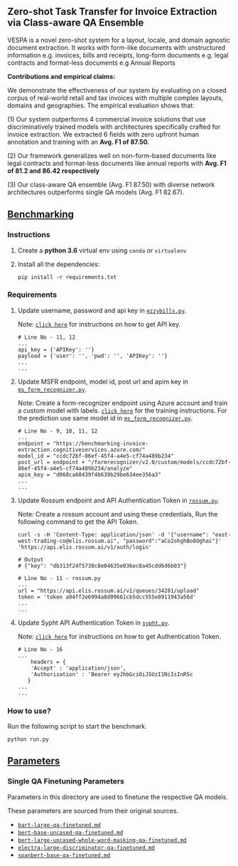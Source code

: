 ## **Zero-shot Task Transfer for Invoice Extraction via Class-aware QA Ensemble**

VESPA is a novel zero-shot system for a layout, locale, and domain agnostic document extraction. It works with form-like documents with unstructured information e.g. invoices, bills and receipts, long-form documents e.g. legal contracts and format-less documents e.g Annual Reports

**Contributions and empirical claims:**

We demonstrate the effectiveness of our system by evaluating on a closed corpus of real-world retail and tax invoices with multiple complex layouts, domains and geographies. The empirical evaluation shows that:

(1) Our system outperforms 4 commercial invoice solutions that use discriminatively trained models with architectures specifically crafted for invoice extraction. We extracted 6 fields with zero upfront human annotation and training with an **Avg. F1 of 87.50.**

(2) Our framework generalizes well on non-form-based documents like legal contracts and format-less documents like annual reports with **Avg. F1 of 81.2 and 86.42 respectively**

(3) Our class-aware QA ensemble (Avg. F1 87.50)  with diverse network architectures outperforms single QA models (Avg. F1 82.67).



## [Benchmarking](Code/Benchmark)


### Instructions

1. Create a **python 3.6** virtual env using `conda` or `virtualenv`

2. Install all the dependencies:

   ```
   pip install -r requirements.txt
   ```

### Requirements

1. Update username, password and api key in [`ezzybills.py`](Code/Benchmark/extractor/ezzybills.py).
   
   Note: [`click here`](https://www.ezzybills.com/api/) for instructions on how to get API key.
   ```
   # Line No - 11, 12
   ...
   api_key = {'APIKey': ''}
   payload = {'user': '', 'pwd': '', 'APIKey': ''}
   ...
   ...
   ```

   
2. Update MSFR endpoint, model id, post url and apim key in [`ms_form_recognizer.py`](Code/Benchmark/extractor/ms_form_recognizer.py).
   
   Note: Create a form-recognizer endpoint using Azure account and train a custom model with labels. [`click here`](https://docs.microsoft.com/en-us/azure/cognitive-services/form-recognizer/quickstarts/label-tool?tabs=v2-0) for the training instructions. For the prediction use same model id in [`ms_form_recognizer.py`](extractor/ms_form_recognizer.py).
   ```
   # Line No - 9, 10, 11, 12
   ...
   endpoint = "https://benchmarking-invoice-extraction.cognitiveservices.azure.com/"
   model_id = "ccdc72bf-86ef-45f4-a4e5-cf74a489b234"
   post_url = endpoint + "/formrecognizer/v2.0/custom/models/ccdc72bf-86ef-45f4-a4e5-cf74a489b234/analyze"
   apim_key = "d060ca60439f4b639b29be634ee356a3"
   ...
   ...
   ```

3. Update Rossum endpoint and API Authentication Token in [`rossum.py`](Code/Benchmark/extractor/rossum.py).

   Note: Create a rossum account and using these credentials, Run the following command to get the API Token.
   ```
   curl -s -H 'Content-Type: application/json' -d '{"username": "east-west-trading-co@elis.rossum.ai", "password":"aCo2ohghBo8Oghai"}' 'https://api.elis.rossum.ai/v1/auth/login'

   # Output 
   # {"key": "db313f24f5738c8e04635e036ec8a45cdd6d6b03"}
   ```

   ```
   # Line No - 11 - rossum.py
   ...
   url = "https://api.elis.rossum.ai/v1/queues/34281/upload"
   token = 'token a94ff2e6994a8d09661cb5dcc555e0911943a56d'
   ...
   ...
   ```

4. Update Sypht API Authentication Token in [`sypht.py`](Code/Benchmark/extractor/sypht.py).
   
   Note: [`click here`](https://docs.sypht.com/#section/Authentication) for instructions on how to get Authentication Token.
   ```
   # Line No - 16
   ...
       headers = {
       'Accept' : 'application/json',
       'Authorization' : 'Bearer eyJhbGciOiJSUzI1NiIsInR5c
      }
   ...
   ...
   ```

### How to use?

Run the following script to start the benchmark.

```
python run.py

```

## [Parameters](Parameters)

### Single QA Finetuning Parameters
Parameters in this directory are used to finetune the respective QA models.

These parameters are sourced from their original sources.

* [`bart-large-qa-finetuned.md`](Parameters/single_qa_finetuning/bart-large-qa-finetuned.md)
* [`bert-base-uncased-qa-finetuned.md`](Parameters/single_qa_finetuning/bert-base-uncased-qa-finetuned.md)
* [`bert-large-uncased-whole-word-masking-qa-finetuned.md`](Parameters/single_qa_finetuning/bert-large-uncased-whole-word-masking-qa-finetuned.md)
* [`electra-large-discriminator-qa-finetuned.md`](Parameters/single_qa_finetuning/electra-large-discriminator-qa-finetuned.md)
* [`spanbert-base-qa-finetuned.md`](Parameters/single_qa_finetuning/spanbert-base-qa-finetuned.md)
